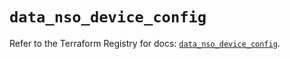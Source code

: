 # `data_nso_device_config`

Refer to the Terraform Registry for docs: [`data_nso_device_config`](https://registry.terraform.io/providers/ciscodevnet/nso/0.2.0/docs/data-sources/device_config).
